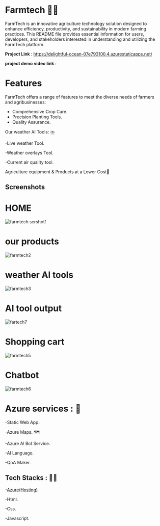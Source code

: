 # Farmtech :farmer:
FarmTech is an innovative agriculture technology solution designed to enhance efficiency, productivity, and sustainability in modern farming practices. This README file provides essential information for users, developers, and stakeholders interested in understanding and utilizing the FarmTech platform.

**Project Link** : https://delightful-ocean-07e793100.4.azurestaticapps.net/

**project demo video link** :

# Features
FarmTech offers a range of features to meet the diverse needs of farmers and agribusinesses:
- Comprehensive Crop Care.
- Precision Planting Tools.
- Quality Assurance.

Our weather AI Tools: :cloud_with_lightning_and_rain:

-Live weather Tool.

-Weather overlays Tool.

-Current air quality tool.
 
Agriculture equipment & Products at a Lower Cost:tractor:

## Screenshots
# HOME

![farmtech scrshot1](https://github.com/sivasiva44/Farmtech/assets/118961017/a002bcbb-a946-4db9-890c-a5aca4857f44)

# our products

![farmtech2](https://github.com/sivasiva44/Farmtech/assets/118961017/015ebb26-2c5b-4f9f-a2bc-4bf0f202ab23)

# weather AI tools

![farmtech3](https://github.com/sivasiva44/Farmtech/assets/118961017/87547ea3-bac9-48c9-a596-b22e34758153)

# AI tool output

![fartech7](https://github.com/sivasiva44/Farmtech/assets/118961017/3bccad32-c5c3-4a9f-abc9-d1bbdc1285c8)

# Shopping cart

![farmtech5](https://github.com/sivasiva44/Farmtech/assets/118961017/c668c887-b64e-4512-bdb7-6f60b6030f43)

# Chatbot

![farmtech6](https://github.com/sivasiva44/Farmtech/assets/118961017/b24884a9-a4af-4b2e-b4d5-e9accc88fe79)

# Azure services : :robot:
-Static Web App.

-Azure Maps. :world_map:

-Azure AI Bot Service.

-AI Language.

-QnA Maker.

## Tech Stacks : :man_technologist:
-[Azure(Hosting)](https://azure.microsoft.com/en-in/get-started/azure-portal)

-Html.

-Css.

-Javascript.

